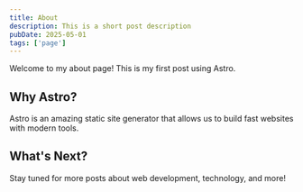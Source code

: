 ```yaml
---
title: About
description: This is a short post description
pubDate: 2025-05-01
tags: ['page']
---
```


Welcome to my about page! This is my first post using Astro.

## Why Astro?

Astro is an amazing static site generator that allows us to build fast websites with modern tools.

## What's Next?

Stay tuned for more posts about web development, technology, and more!